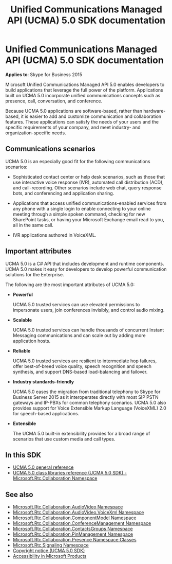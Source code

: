﻿---
title: Unified Communications Managed API (UCMA) 5.0 SDK documentation
TOCTitle: Unified Communications Managed API (UCMA) 5.0 SDK documentation
ms:assetid: 2c531489-0d65-4715-819e-22045a1090a2
ms:mtpsurl: https://msdn.microsoft.com/en-us/library/Dn454984(v=office.16)
ms:contentKeyID: 65240113
ms.date: 07/27/2015
mtps_version: v=office.16
---

# Unified Communications Managed API (UCMA) 5.0 SDK documentation

**Applies to**: Skype for Business 2015

Microsoft Unified Communications Managed API 5.0 enables developers to build applications that leverage the full power of the platform. Applications built on UCMA 5.0 incorporate unified communications concepts such as presence, call, conversation, and conference.

Because UCMA 5.0 applications are software-based, rather than hardware-based, it is easier to add and customize communication and collaboration features. These applications can satisfy the needs of your users and the specific requirements of your company, and meet industry- and organization-specific needs.

## Communications scenarios

UCMA 5.0 is an especially good fit for the following communications scenarios:

- Sophisticated contact center or help desk scenarios, such as those that use interactive voice response (IVR), automated call distribution (ACD), and call-recording. Other scenarios include web chat, query response bots, and conferencing and application sharing.

- Applications that access unified communications-enabled services from any phone with a single login to enable connecting to your online meeting through a simple spoken command, checking for new SharePoint tasks, or having your Microsoft Exchange email read to you, all in the same call.

- IVR applications authored in VoiceXML.

## Important attributes

UCMA 5.0 is a C\# API that includes development and runtime components. UCMA 5.0 makes it easy for developers to develop powerful communication solutions for the Enterprise.

The following are the most important attributes of UCMA 5.0:

- **Powerful**
    
  UCMA 5.0 trusted services can use elevated permissions to impersonate users, join conferences invisibly, and control audio mixing.

- **Scalable**
    
  UCMA 5.0 trusted services can handle thousands of concurrent Instant Messaging communications and can scale out by adding more application hosts.

- **Reliable**
    
  UCMA 5.0 trusted services are resilient to intermediate hop failures, offer best-of-breed voice quality, speech recognition and speech synthesis, and support DNS-based load-balancing and failover.

- **Industry standards-friendly**
    
  UCMA 5.0 eases the migration from traditional telephony to Skype for Business Server 2015 as it interoperates directly with most SIP PSTN gateways and IP-PBXs for common telephony scenarios. UCMA 5.0 also provides support for Voice Extensible Markup Language (VoiceXML) 2.0 for speech-based applications.

- **Extensible**
    
  The UCMA 5.0 built-in extensibility provides for a broad range of scenarios that use custom media and call types.

## In this SDK

- [UCMA 5.0 general reference](ucma-5-0-general-reference.md)
- [UCMA 5.0 class libraries reference (UCMA 5.0 SDK) - Microsoft.Rtc.Collaboration Namespace](https://docs.microsoft.com/dotnet/api/microsoft.rtc.collaboration?view=ucma-api-5.0)


## See also

- [Microsoft.Rtc.Collaboration.AudioVideo Namespace](https://docs.microsoft.com/dotnet/api/microsoft.rtc.collaboration.audiovideo?view=ucma-api)
- [Microsoft.Rtc.Collaboration.AudioVideo.VoiceXml Namespace](https://docs.microsoft.com/dotnet/api/microsoft.rtc.collaboration.audiovideo.voicexml?view=ucma-voice)
- [Microsoft.Rtc.Collaboration.ComponentModel Namespace](https://docs.microsoft.com/dotnet/api/microsoft.rtc.collaboration.componentmodel?view=ucma-api)
- [Microsoft.Rtc.Collaboration.ConferenceManagement Namespace](https://docs.microsoft.com/dotnet/api/microsoft.rtc.collaboration.conferencemanagement?view=ucma-api)
- [Microsoft.Rtc.Collaboration.ContactsGroups Namespace](https://docs.microsoft.com/dotnet/api/microsoft.rtc.collaboration.contactsgroups?view=ucma-api)
- [Microsoft.Rtc.Collaboration.PinManagement Namespace](https://docs.microsoft.com/dotnet/api/microsoft.rtc.collaboration.pinmanagement?view=ucma-api)
- [Microsoft.Rtc.Collaboration.Presence Namespace Classes](https://docs.microsoft.com/dotnet/api/microsoft.rtc.collaboration.presence?view=ucma-api)
- [Microsoft.Rtc.Signaling Namespace](https://docs.microsoft.com/dotnet/api/microsoft.rtc.signaling?view=ucma-api)
- [Copyright notice (UCMA 5.0 SDK)](https://docs.microsoft.com/previous-versions/office/dn454986(v=office.16))
- [Accessibility in Microsoft Products](https://www.microsoft.com/accessibility/)

